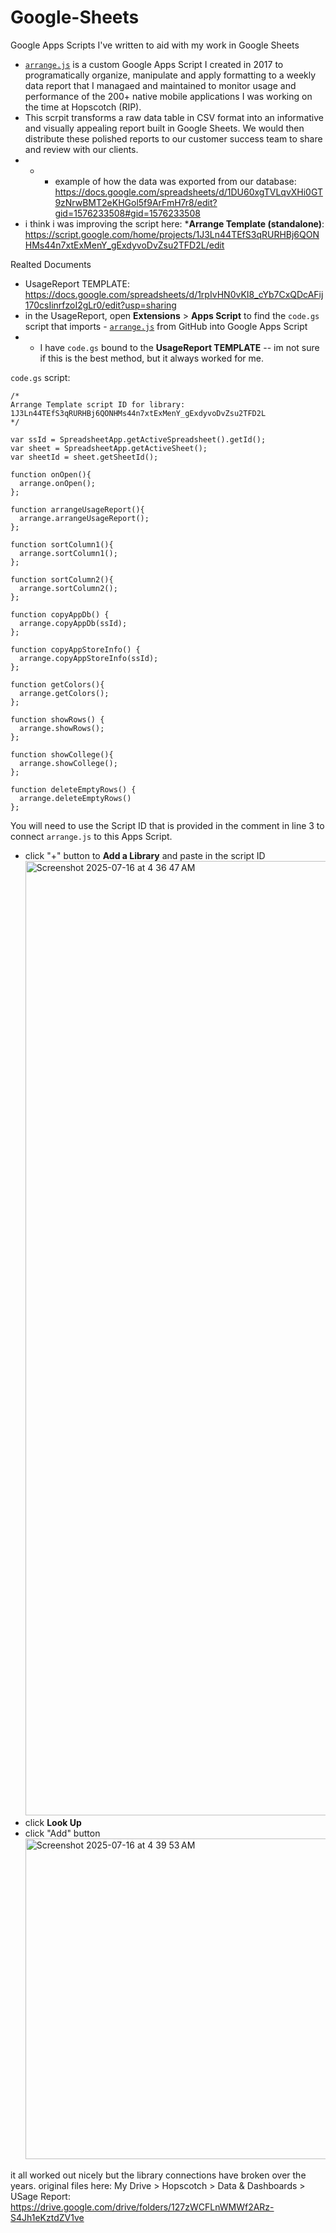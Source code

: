 # Google-Sheets
Google Apps Scripts I've written to aid with my work in Google Sheets

- [`arrange.js`](/arrange.js) is a custom Google Apps Script I created in 2017 to programatically organize, manipulate and apply formatting to a weekly data report that I managaed and maintained to monitor usage and performance of the 200+ native mobile applications I was working on the time at Hopscotch (RIP).
- This scrpit transforms a raw data table in CSV format into an informative and visually appealing report built in Google Sheets. We would then distribute these polished reports to our customer success team to share and review with our clients.
- - - example of how the data was exported from our database: https://docs.google.com/spreadsheets/d/1DU60xgTVLqvXHi0GT9zNrwBMT2eKHGol5f9ArFmH7r8/edit?gid=1576233508#gid=1576233508 
- i think i was improving the script here: ***Arrange Template (standalone)**:  https://script.google.com/home/projects/1J3Ln44TEfS3qRURHBj6QONHMs44n7xtExMenY_gExdyvoDvZsu2TFD2L/edit 

Realted Documents
- UsageReport TEMPLATE: https://docs.google.com/spreadsheets/d/1rpIvHN0vKI8_cYb7CxQDcAFij170csIinrfzoI2gLr0/edit?usp=sharing
- in the UsageReport, open **Extensions** > **Apps Script** to find the `code.gs` script that imports - [`arrange.js`](/arrange.js) from GitHub into Google Apps Script
- - I have `code.gs` bound to the **UsageReport TEMPLATE** -- im not sure if this is the best method, but it always worked for me.

`code.gs` script:

```
/* 
Arrange Template script ID for library: 	
1J3Ln44TEfS3qRURHBj6QONHMs44n7xtExMenY_gExdyvoDvZsu2TFD2L
*/

var ssId = SpreadsheetApp.getActiveSpreadsheet().getId();
var sheet = SpreadsheetApp.getActiveSheet();
var sheetId = sheet.getSheetId();

function onOpen(){
  arrange.onOpen();
};

function arrangeUsageReport(){
  arrange.arrangeUsageReport();
};

function sortColumn1(){
  arrange.sortColumn1();
};

function sortColumn2(){
  arrange.sortColumn2();
};

function copyAppDb() {
  arrange.copyAppDb(ssId);
};

function copyAppStoreInfo() {
  arrange.copyAppStoreInfo(ssId);
};

function getColors(){
  arrange.getColors();
};

function showRows() {
  arrange.showRows();
};

function showCollege(){
  arrange.showCollege();
};

function deleteEmptyRows() {
  arrange.deleteEmptyRows()
};
```
You will need to use the Script ID that is provided in the comment in line 3 to connect `arrange.js` to this Apps Script. 
- click "+" button to **Add a Library** and paste in the script ID <img width="1832" height="1527" alt="Screenshot 2025-07-16 at 4 36 47 AM" src="https://github.com/user-attachments/assets/4068ebdb-9610-47d7-a781-40ae8df93559" />
- click **Look Up**
- click "Add" button <img width="546" height="513" alt="Screenshot 2025-07-16 at 4 39 53 AM" src="https://github.com/user-attachments/assets/c88bcc68-630b-437f-bd78-4c1d6aa2cf2c" />


it all worked out nicely but the library connections have broken over the years.
original files here: My Drive > Hopscotch > Data & Dashboards > USage Report: https://drive.google.com/drive/folders/127zWCFLnWMWf2ARz-S4Jh1eKztdZV1ve 
